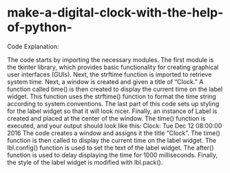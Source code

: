 # make-a-digital-clock-with-the-help-of-python-


Code Explanation:

The code starts by importing the necessary modules.
The first module is the tkinter library, which provides basic functionality for creating graphical user interfaces (GUIs).
Next, the strftime function is imported to retrieve system time.
Next, a window is created and given a title of “Clock.”
A function called time() is then created to display the current time on the label widget.
This function uses the strftime() function to format the time string according to system conventions.
The last part of this code sets up styling for the label widget so that it will look nicer.
Finally, an instance of Label is created and placed at the center of the window.
The time() function is executed, and your output should look like this: Clock: Tue Dec 12 08:00:00 2016
The code creates a window and assigns it the title “Clock”.
The time() function is then called to display the current time on the label widget.
The lbl.config() function is used to set the text of the label widget.
The after() function is used to delay displaying the time for 1000 milliseconds.
Finally, the style of the label widget is modified with lbl.pack().
